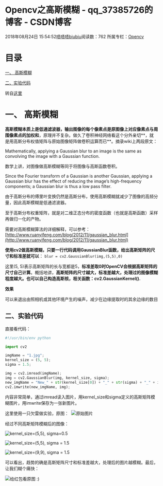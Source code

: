 # Opencv之高斯模糊 - qq_37385726的博客 - CSDN博客





2018年08月24日 15:54:52[啧啧啧biubiu](https://me.csdn.net/qq_37385726)阅读数：762
所属专栏：[Opencv](https://blog.csdn.net/column/details/26515.html)









# **目录**

[一、 高斯模糊](#2-%E9%AB%98%E6%96%AF%E6%A8%A1%E7%B3%8A)

[二、实验代码](#%E4%BA%8C%E3%80%81%E5%AE%9E%E9%AA%8C%E4%BB%A3%E7%A0%81)

转自[这里](https://blog.csdn.net/solidcorr/article/details/50625307)



# 一、 高斯模糊

**高斯模糊本质上是低通滤波器，输出图像的每个像素点是原图像上对应像素点与周围像素点的加权和**，原理并不复杂。做久了卷积神经网络看这个分外亲切**，就是用高斯分布权值矩阵与原始图像矩阵做卷积运算而已**。摘录wiki上两段原文：

> 
Mathematically, applying a Gaussian blur to an image is the same as convolving the image with a Gaussian function.

数学上讲，对图像做高斯模糊等同于将图像与高斯函数卷积。

Since the Fourier transform of a Gaussian is another Gaussian, applying a Gaussian blur has the effect of reducing the image’s high-frequency components; a Gaussian blur is thus a low pass filter.

由于高斯分布的傅里叶变换仍然是高斯分布，使用高斯模糊就减少了图像的高频分量，因此高斯模糊是低通滤波器。


至于高斯分布权重矩阵，就是对二维正态分布的密度函数（也就是高斯函数）采样再做归一化的产物。

需要对高斯模糊算法的详细解释，可以参考： 
[http://www.ruanyifeng.com/blog/2012/11/gaussian_blur.html](http://www.ruanyifeng.com/blog/2012/11/gaussian_blur.html)

**使用cv2做高斯模糊，只要一行代码调用GaussianBlur函数，给出高斯矩阵的尺寸和标准差就可以**：
`blur = cv2.GaussianBlur(img,(5,5),0)`


这里(5, 5)表示高斯矩阵的长与宽都是5，**标准差取0时OpenCV会根据高斯矩阵的尺寸自己计算**。概括地讲，**高斯矩阵的尺寸越大，标准差越大，处理过的图像模糊程度越大。也可以自己构造高斯核，相关函数：cv2.GaussianKernel().**



> 
**效果**

可以来退出由照相机或其他环境产生的噪声，减少在边缘提取时的其余边缘的数目


## 二、实验代码

直接看代码：

```python
#!/usr/bin/env python

import cv2

imgName = "1.jpg";
kernel_size = (5, 5);
sigma = 1.5;

img = cv2.imread(imgName);
img = cv2.GaussianBlur(img, kernel_size, sigma);
new_imgName = "New_" + str(kernel_size[0]) + "_" + str(sigma) + "_" + imgName;
cv2.imwrite(new_imgName, img);
```





内容非常简单，通过imread读入图片，用kernel_size和sigma定义的高斯矩阵模糊图片，用imwrite保存为一张新图片。

这里使用一只欠雷做实验，原图： 
![原始图片](http://upload-images.jianshu.io/upload_images/1472481-8939542f6dd669d5.jpg?imageMogr2/auto-orient/strip%7CimageView2/2/w/1240)

经过不同高斯矩阵模糊后的图像：

![kernel_size=(5,5), sigma=0.5](http://upload-images.jianshu.io/upload_images/1472481-3b99da145134d171.jpg?imageMogr2/auto-orient/strip%7CimageView2/2/w/1240)

![kernel_size=(5,5), sigma = 1.5](http://upload-images.jianshu.io/upload_images/1472481-5421bec7666eb505.jpg?imageMogr2/auto-orient/strip%7CimageView2/2/w/1240)

![kernel_size=(9,9), sigma = 1.5](http://upload-images.jianshu.io/upload_images/1472481-5fdfd5bafe1b182c.jpg?imageMogr2/auto-orient/strip%7CimageView2/2/w/1240)

可以看出，趋势的确是高斯矩阵尺寸和标准差越大，处理后的图片越模糊。最后，让我们糊个痛快：

![给红包看原图 :)](http://upload-images.jianshu.io/upload_images/1472481-553bff9ac363813a.jpg?imageMogr2/auto-orient/strip%7CimageView2/2/w/1240)



